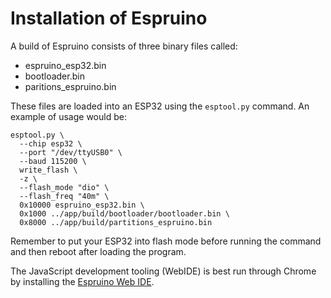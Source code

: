 # Installation of Espruino
A build of Espruino consists of three binary files called:

* espruino_esp32.bin
* bootloader.bin
* paritions_espruino.bin

These files are loaded into an ESP32 using the `esptool.py` command.  An example
of usage would be:

```
esptool.py \
  --chip esp32 \
  --port "/dev/ttyUSB0" \
  --baud 115200 \
  write_flash \
  -z \
  --flash_mode "dio" \
  --flash_freq "40m" \
  0x10000 espruino_esp32.bin \  
  0x1000 ../app/build/bootloader/bootloader.bin \
  0x8000 ../app/build/partitions_espruino.bin

```

Remember to put your ESP32 into flash mode before running the command and then
reboot after loading the program.

The JavaScript development tooling (WebIDE) is best run through Chrome by installing
the [Espruino Web IDE](https://chrome.google.com/webstore/detail/espruino-web-ide/bleoifhkdalbjfbobjackfdifdneehpo).
